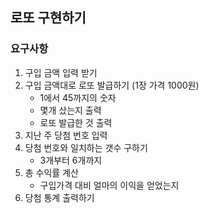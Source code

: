## 로또 구현하기

### 요구사항

1. 구입 금액 입력 받기
2. 구입 금액대로 로또 발급하기 (1장 가격 1000원)
    - 1에서 45까지의 숫자
    - 몇개 샀는지 출력
    - 로또 발급한 것 출력
3. 지난 주 당첨 번호 입력
4. 당첨 번호와 일치하는 갯수 구하기
    - 3개부터 6개까지
5. 총 수익률 계산
    - 구입가격 대비 얼마의 이익을 얻었는지
6. 당첨 통계 출력하기
